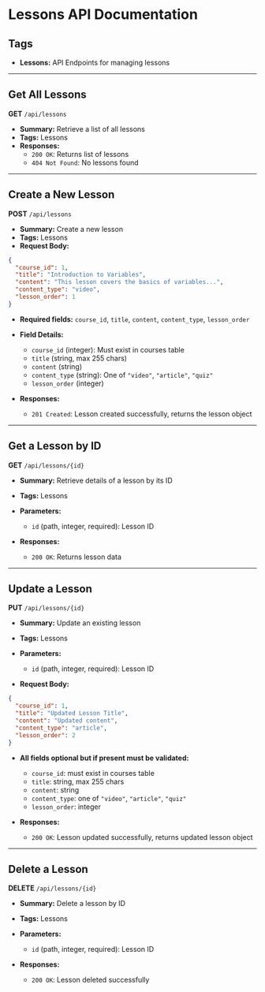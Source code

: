 
# Lessons API Documentation

## Tags

- **Lessons:** API Endpoints for managing lessons

---

## Get All Lessons

**GET** `/api/lessons`

- **Summary:** Retrieve a list of all lessons
- **Tags:** Lessons
- **Responses:**
  - `200 OK`: Returns list of lessons
  - `404 Not Found`: No lessons found

---

## Create a New Lesson

**POST** `/api/lessons`

- **Summary:** Create a new lesson
- **Tags:** Lessons
- **Request Body:**

```json
{
  "course_id": 1,
  "title": "Introduction to Variables",
  "content": "This lesson covers the basics of variables...",
  "content_type": "video",
  "lesson_order": 1
}
````

* **Required fields:** `course_id`, `title`, `content`, `content_type`, `lesson_order`
* **Field Details:**

  * `course_id` (integer): Must exist in courses table
  * `title` (string, max 255 chars)
  * `content` (string)
  * `content_type` (string): One of `"video"`, `"article"`, `"quiz"`
  * `lesson_order` (integer)
* **Responses:**

  * `201 Created`: Lesson created successfully, returns the lesson object

---

## Get a Lesson by ID

**GET** `/api/lessons/{id}`

* **Summary:** Retrieve details of a lesson by its ID
* **Tags:** Lessons
* **Parameters:**

  * `id` (path, integer, required): Lesson ID
* **Responses:**

  * `200 OK`: Returns lesson data

---

## Update a Lesson

**PUT** `/api/lessons/{id}`

* **Summary:** Update an existing lesson
* **Tags:** Lessons
* **Parameters:**

  * `id` (path, integer, required): Lesson ID
* **Request Body:**

```json
{
  "course_id": 1,
  "title": "Updated Lesson Title",
  "content": "Updated content",
  "content_type": "article",
  "lesson_order": 2
}
```

* **All fields optional but if present must be validated:**

  * `course_id`: must exist in courses table
  * `title`: string, max 255 chars
  * `content`: string
  * `content_type`: one of `"video"`, `"article"`, `"quiz"`
  * `lesson_order`: integer
* **Responses:**

  * `200 OK`: Lesson updated successfully, returns updated lesson object

---

## Delete a Lesson

**DELETE** `/api/lessons/{id}`

* **Summary:** Delete a lesson by ID
* **Tags:** Lessons
* **Parameters:**

  * `id` (path, integer, required): Lesson ID
* **Responses:**

  * `200 OK`: Lesson deleted successfully

```
```
